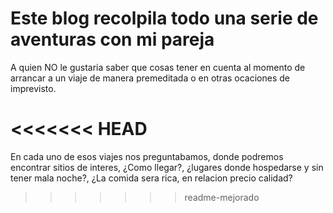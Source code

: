 # Este blog recolpila todo una serie de aventuras con mi pareja

A quien NO le gustaria saber que cosas tener en cuenta al momento de arrancar a un viaje de manera premeditada o en otras ocaciones de imprevisto. 

<<<<<<< HEAD
=======
En cada uno de esos viajes nos preguntabamos, donde podremos encontrar sitios de interes, ¿Como llegar?, ¿lugares donde hospedarse y sin tener mala noche?, ¿La comida sera rica, en relacion precio calidad?
>>>>>>> readme-mejorado
